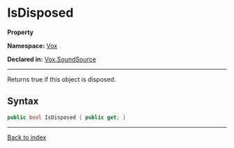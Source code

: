 # IsDisposed

**Property**

**Namespace:** [Vox](Vox.md)

**Declared in:** [Vox.SoundSource](Vox.SoundSource.md)

------



Returns true if this object is disposed.


## Syntax

```csharp
public bool IsDisposed { public get; }
```

------

[Back to index](index.md)